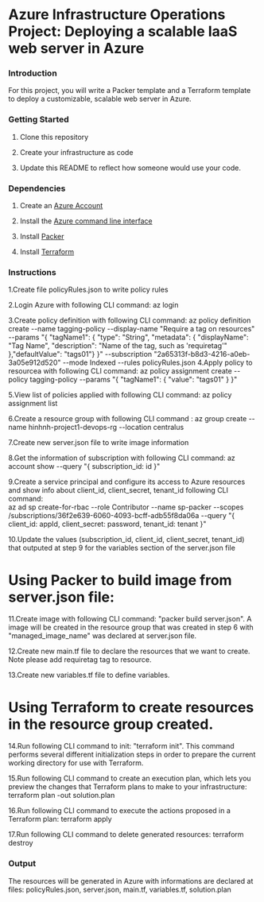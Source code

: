 # Azure Infrastructure Operations Project: Deploying a scalable IaaS web server in Azure

### Introduction

For this project, you will write a Packer template and a Terraform template to deploy a customizable, scalable web server in Azure.

### Getting Started

1. Clone this repository

2. Create your infrastructure as code

3. Update this README to reflect how someone would use your code.

### Dependencies

1. Create an [Azure Account](https://portal.azure.com) 

2. Install the [Azure command line interface](https://docs.microsoft.com/en-us/cli/azure/install-azure-cli?view=azure-cli-latest)

3. Install [Packer](https://www.packer.io/downloads)

4. Install [Terraform](https://www.terraform.io/downloads.html)

### Instructions

1.Create file policyRules.json to write policy rules

2.Login Azure with following CLI command: az login 

3.Create policy definition with following CLI command:
    az policy definition create --name tagging-policy --display-name "Require a tag on resources" --params "{ "tagName1": { "type": "String", "metadata": { "displayName": "Tag Name", "description": "Name of the tag, such as 'requiretag'" },"defaultValue": "tags01"} }" --subscription "2a65313f-b8d3-4216-a0eb-3a05e912d520" --mode Indexed --rules policyRules.json
4.Apply policy to resourcea with following CLI command: az policy assignment create --policy tagging-policy --params "{ "tagName1": { "value": "tags01" } }"

5.View list of policies applied with following CLI command: az policy assignment list

6.Create a resource group with following CLI command : az group create --name hinhnh-project1-devops-rg --location centralus 

7.Create new server.json file to write image information

8.Get the information of subscription with following CLI command: az account show --query "{ subscription_id: id }"

9.Create a service principal and configure its access to Azure resources and show info about client_id, client_secret, tenant_id following CLI command:   
  az ad sp create-for-rbac --role Contributor --name sp-packer --scopes /subscriptions/36f2e639-6060-4093-bcff-adb55f8da06a --query "{ client_id: appId, client_secret: password, tenant_id: tenant }"  

10.Update the values (subscription_id, client_id, client_secret, tenant_id) that outputed at step 9 for the variables section of the server.json file 

# Using Packer to build image from server.json file:

11.Create image with following CLI command: "packer build server.json". A image will be created in the resource group that was created in step 6 with "managed_image_name" was declared at server.json file.

12.Create new main.tf file to declare the resources that we want to create. Note please add requiretag tag to resource.

13.Create new variables.tf file to define variables. 

# Using Terraform to create resources in the resource group created.

14.Run following CLI command to init: "terraform init". This command performs several different initialization steps in order to prepare the current working directory for use with Terraform.

15.Run following CLI command to create an execution plan, which lets you preview the changes that Terraform plans to make to your infrastructure: terraform plan -out solution.plan

16.Run following CLI command to execute the actions proposed in a Terraform plan:  terraform apply 

17.Run following CLI command to delete generated resources: terraform destroy

### Output

 The resources will be generated in Azure with informations are declared at files: policyRules.json, server.json, main.tf, variables.tf, solution.plan

